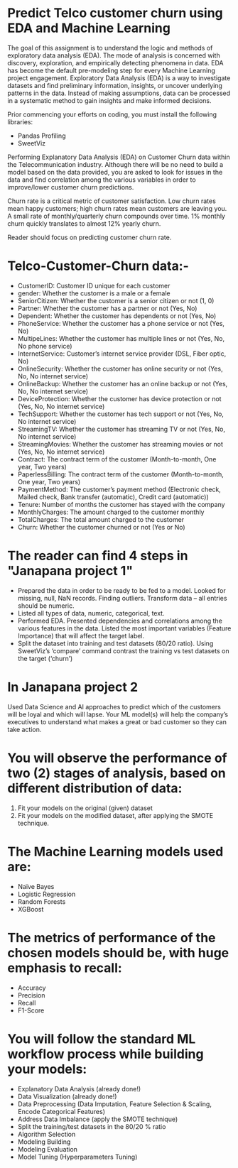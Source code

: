 # Predict Telco customer churn using EDA and Machine Learning

The goal of this assignment is to understand the logic and methods of exploratory data analysis (EDA).
The mode of analysis is concerned with discovery, exploration, and empirically detecting phenomena in
data. EDA has become the default pre-modeling step for every Machine Learning project engagement.
Exploratory Data Analysis (EDA) is a way to investigate datasets and find preliminary information,
insights, or uncover underlying patterns in the data. Instead of making assumptions, data can be
processed in a systematic method to gain insights and make informed decisions. 

Prior commencing your efforts on coding, you must install the following libraries: 
- Pandas Profiling
- SweetViz

Performing Explanatory Data Analysis (EDA) on Customer Churn data within the Telecommunication
industry. Although there will be no need to build a model based on the data provided, you are asked to
look for issues in the data and find correlation among the various variables in order to improve/lower
customer churn predictions. 

Churn rate is a critical metric of customer satisfaction. Low churn rates mean happy customers; high
churn rates mean customers are leaving you. A small rate of monthly/quarterly churn compounds over
time. 1% monthly churn quickly translates to almost 12% yearly churn. 

Reader should focus on predicting customer churn rate. 

# Telco-Customer-Churn data:-
* CustomerID: Customer ID unique for each customer
* gender: Whether the customer is a male or a female
* SeniorCitizen: Whether the customer is a senior citizen or not (1, 0)
* Partner: Whether the customer has a partner or not (Yes, No)
* Dependent: Whether the customer has dependents or not (Yes, No)
* PhoneService: Whether the customer has a phone service or not (Yes, No)
* MultipeLines: Whether the customer has multiple lines or not (Yes, No, No phone service)
* InternetService: Customer’s internet service provider (DSL, Fiber optic, No)
* OnlineSecurity: Whether the customer has online security or not (Yes, No, No internet service)
* OnlineBackup: Whether the customer has an online backup or not (Yes, No, No internet service)
* DeviceProtection: Whether the customer has device protection or not (Yes, No, No internet service)
* TechSupport: Whether the customer has tech support or not (Yes, No, No internet service)
* StreamingTV: Whether the customer has streaming TV or not (Yes, No, No internet service)
* StreamingMovies: Whether the customer has streaming movies or not (Yes, No, No internet service)
* Contract: The contract term of the customer (Month-to-month, One year, Two years)
* PaperlessBilling: The contract term of the customer (Month-to-month, One year, Two years)
* PaymentMethod: The customer’s payment method (Electronic check, Mailed check, Bank transfer (automatic), Credit card (automatic))
* Tenure: Number of months the customer has stayed with the company
* MonthlyCharges: The amount charged to the customer monthly
* TotalCharges: The total amount charged to the customer
* Churn: Whether the customer churned or not (Yes or No)

# The reader can find 4 steps in "Janapana project 1"
* Prepared the data in order to be ready to be fed to a model. Looked for missing, null, NaN records. Finding outliers. Transform data – all entries should be numeric.
* Listed all types of data, numeric, categorical, text.
* Performed EDA. Presented dependencies and correlations among the various features in the data. Listed the most important variables (Feature Importance) that will affect the target label.
* Split the dataset into training and test datasets (80/20 ratio). Using SweetViz’s ‘compare’ command contrast the training vs test datasets on the target (‘churn’)

# In Janapana project 2

Used Data Science and AI approaches to predict which of the customers will be loyal and which will
lapse. Your ML model(s) will help the company’s executives to understand what makes a great or bad
customer so they can take action. 

# You will observe the performance of two (2) stages of analysis, based on different distribution of data:
1) Fit your models on the original (given) dataset
2) Fit your models on the modified dataset, after applying the SMOTE technique.

# The Machine Learning models used are: 
* Naïve Bayes
* Logistic Regression
* Random Forests
* XGBoost 

# The metrics of performance of the chosen models should be, with huge emphasis to recall: 
* Accuracy
* Precision
* Recall
* F1-Score 

# You will follow the standard ML workflow process while building your models: 
* Explanatory Data Analysis (already done!)
* Data Visualization (already done!)
* Data Preprocessing (Data Imputation, Feature Selection & Scaling, Encode Categorical Features)
* Address Data Imbalance (apply the SMOTE technique)
* Split the training/test datasets in the 80/20 % ratio
* Algorithm Selection
* Modeling Building
* Modeling Evaluation
* Model Tuning (Hyperparameters Tuning) 
